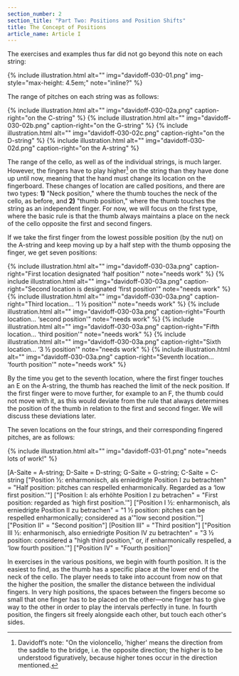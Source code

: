 ```yaml
---
section_number: 2
section_title: "Part Two: Positions and Position Shifts"
title: The Concept of Positions
article_name: Article I
---
```


The exercises and examples thus far did not go beyond this note on each string:

{% include illustration.html alt="" img="davidoff-030-01.png" img-style="max-height: 4.5em;" note="inline?" %}

The range of pitches on each string was as follows:

<div class="row justify-content-center">
<div class="col-md-6">
{% include illustration.html alt="" img="davidoff-030-02a.png" caption-right="on the C-string" %}
{% include illustration.html alt="" img="davidoff-030-02b.png" caption-right="on the G-string" %}
{% include illustration.html alt="" img="davidoff-030-02c.png" caption-right="on the D-string" %}
{% include illustration.html alt="" img="davidoff-030-02d.png" caption-right="on the A-string" %}
</div>
</div>

The range of the cello, as well as of the individual strings, is much larger. However, the fingers have to play higher[^3] on the string than they have done up until now, meaning that the hand must change its location on the fingerboard.
These changes of location are called positions, and there are two types: **1)** "Neck position," where the thumb touches the neck of the cello, as before, and **2)** "thumb position," where the thumb touches the string as an independent finger.
For now, we will focus on the first type, where the basic rule is that the thumb always maintains a place on the neck of the cello opposite the first and second fingers.

[^3]: Davidoff’s note: "On the violoncello, 'higher' means the direction from the saddle to the bridge, i.e. the opposite direction; the higher is to be understood figuratively, because higher tones occur in the direction mentioned.

If we take the first finger from the lowest possible position (by the nut) on the A-string and keep moving up by a half step with the thumb opposing the finger, we get seven positions:

<div class="row justify-content-center">
<div class="col-md-7">
{% include illustration.html alt="" img="davidoff-030-03a.png" caption-right="First location designated ‘half position'" note="needs work" %}
{% include illustration.html alt="" img="davidoff-030-03a.png" caption-right="Second location is designated ‘first position'" note="needs work" %}
{% include illustration.html alt="" img="davidoff-030-03a.png" caption-right="Third location… ‘1 ½ position'" note="needs work" %}
{% include illustration.html alt="" img="davidoff-030-03a.png" caption-right="Fourth location… ‘second position'" note="needs work" %}
{% include illustration.html alt="" img="davidoff-030-03a.png" caption-right="Fifth location… ‘third position'" note="needs work" %}
{% include illustration.html alt="" img="davidoff-030-03a.png" caption-right="Sixth location… ‘3 ½ position'" note="needs work" %}
{% include illustration.html alt="" img="davidoff-030-03a.png" caption-right="Seventh location… ‘fourth position'" note="needs work" %}
</div>
</div>

By the time you get to the seventh location, where the first finger touches an E on the A-string, the thumb has reached the limit of the neck position. If the first finger were to move further, for example to an F, the thumb could not move with it, as this would deviate from the rule that always determines the position of the thumb in relation to the first and second finger. We will discuss these deviations later.

The seven locations on the four strings, and their corresponding fingered pitches, are as follows:

{% include illustration.html alt="" img="davidoff-031-01.png" note="needs lots of work!" %}

[A-Saite = A-string; D-Saite = D-string; G-Saite = G-string; C-Saite = C-string
["Position ½: enharmonisch, als erniedrigte Position I zu betrachten" = "Half position: pitches can respelled enharmonically. Regarded as a ‘low first position.'"]
["Position I: als erhöhte Position I zu betrachen" = "First position: regarded as ‘high first position.'"]
["Position I ½: enharmonisch, als erniedrigte Position II zu betrachen" = "1 ½ position: pitches can be respelled enharmonically; considered as a'"low second position.'"]
["Position II" = "Second position"]
[Position III" = "Third position"]
["Position III ½: enharmonisch, also erniedrigte Position IV zu betrachten" = "3 ½ position: considered a "high third position," or, if enharmonically respelled, a ‘low fourth position.'"]
["Position IV" = "Fourth position]"

In exercises in the various positions, we begin with fourth position. It is the easiest to find, as the thumb has a specific place at the lower end of the neck of the cello. The player needs to take into account from now on that the higher the position, the smaller the distance between the individual fingers. In very high positions, the spaces between the fingers become so small that one finger has to be placed on the other—one finger has to give way to the other in order to play the intervals perfectly in tune. In fourth position, the fingers sit freely alongside each other, but touch each other's sides.

